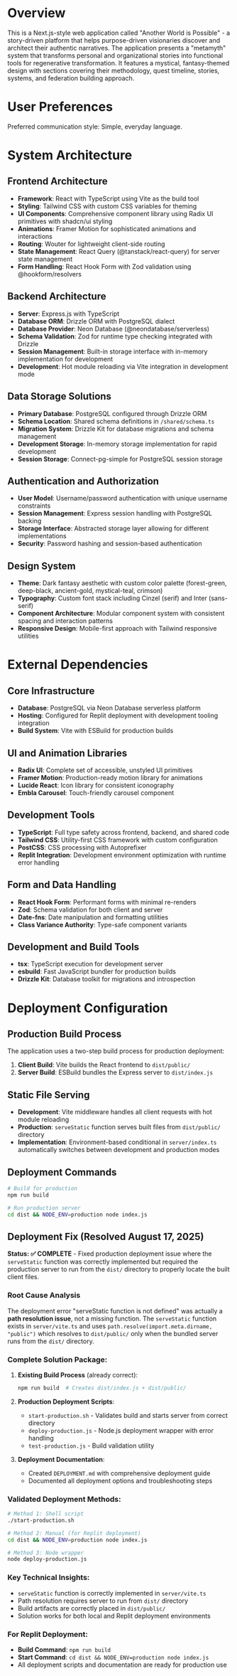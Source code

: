 # Overview

This is a Next.js-style web application called "Another World is Possible" - a story-driven platform that helps purpose-driven visionaries discover and architect their authentic narratives. The application presents a "metamyth" system that transforms personal and organizational stories into functional tools for regenerative transformation. It features a mystical, fantasy-themed design with sections covering their methodology, quest timeline, stories, systems, and federation building approach.

# User Preferences

Preferred communication style: Simple, everyday language.

# System Architecture

## Frontend Architecture
- **Framework**: React with TypeScript using Vite as the build tool
- **Styling**: Tailwind CSS with custom CSS variables for theming
- **UI Components**: Comprehensive component library using Radix UI primitives with shadcn/ui styling
- **Animations**: Framer Motion for sophisticated animations and interactions
- **Routing**: Wouter for lightweight client-side routing
- **State Management**: React Query (@tanstack/react-query) for server state management
- **Form Handling**: React Hook Form with Zod validation using @hookform/resolvers

## Backend Architecture
- **Server**: Express.js with TypeScript
- **Database ORM**: Drizzle ORM with PostgreSQL dialect
- **Database Provider**: Neon Database (@neondatabase/serverless)
- **Schema Validation**: Zod for runtime type checking integrated with Drizzle
- **Session Management**: Built-in storage interface with in-memory implementation for development
- **Development**: Hot module reloading via Vite integration in development mode

## Data Storage Solutions
- **Primary Database**: PostgreSQL configured through Drizzle ORM
- **Schema Location**: Shared schema definitions in `/shared/schema.ts`
- **Migration System**: Drizzle Kit for database migrations and schema management
- **Development Storage**: In-memory storage implementation for rapid development
- **Session Storage**: Connect-pg-simple for PostgreSQL session storage

## Authentication and Authorization
- **User Model**: Username/password authentication with unique username constraints
- **Session Management**: Express session handling with PostgreSQL backing
- **Storage Interface**: Abstracted storage layer allowing for different implementations
- **Security**: Password hashing and session-based authentication

## Design System
- **Theme**: Dark fantasy aesthetic with custom color palette (forest-green, deep-black, ancient-gold, mystical-teal, crimson)
- **Typography**: Custom font stack including Cinzel (serif) and Inter (sans-serif)
- **Component Architecture**: Modular component system with consistent spacing and interaction patterns
- **Responsive Design**: Mobile-first approach with Tailwind responsive utilities

# External Dependencies

## Core Infrastructure
- **Database**: PostgreSQL via Neon Database serverless platform
- **Hosting**: Configured for Replit deployment with development tooling integration
- **Build System**: Vite with ESBuild for production builds

## UI and Animation Libraries
- **Radix UI**: Complete set of accessible, unstyled UI primitives
- **Framer Motion**: Production-ready motion library for animations
- **Lucide React**: Icon library for consistent iconography
- **Embla Carousel**: Touch-friendly carousel component

## Development Tools
- **TypeScript**: Full type safety across frontend, backend, and shared code
- **Tailwind CSS**: Utility-first CSS framework with custom configuration
- **PostCSS**: CSS processing with Autoprefixer
- **Replit Integration**: Development environment optimization with runtime error handling

## Form and Data Handling
- **React Hook Form**: Performant forms with minimal re-renders
- **Zod**: Schema validation for both client and server
- **Date-fns**: Date manipulation and formatting utilities
- **Class Variance Authority**: Type-safe component variants

## Development and Build Tools
- **tsx**: TypeScript execution for development server
- **esbuild**: Fast JavaScript bundler for production builds
- **Drizzle Kit**: Database toolkit for migrations and introspection

# Deployment Configuration

## Production Build Process
The application uses a two-step build process for production deployment:
1. **Client Build**: Vite builds the React frontend to `dist/public/`
2. **Server Build**: ESBuild bundles the Express server to `dist/index.js`

## Static File Serving
- **Development**: Vite middleware handles all client requests with hot module reloading
- **Production**: `serveStatic` function serves built files from `dist/public/` directory
- **Implementation**: Environment-based conditional in `server/index.ts` automatically switches between development and production modes

## Deployment Commands
```bash
# Build for production
npm run build

# Run production server
cd dist && NODE_ENV=production node index.js
```

## Deployment Fix (Resolved August 17, 2025)
**Status: ✅ COMPLETE** - Fixed production deployment issue where the `serveStatic` function was correctly implemented but required the production server to run from the `dist/` directory to properly locate the built client files.

### Root Cause Analysis
The deployment error "serveStatic function is not defined" was actually a **path resolution issue**, not a missing function. The `serveStatic` function exists in `server/vite.ts` and uses `path.resolve(import.meta.dirname, "public")` which resolves to `dist/public/` only when the bundled server runs from the `dist/` directory.

### Complete Solution Package:
1. **Existing Build Process** (already correct):
   ```bash
   npm run build  # Creates dist/index.js + dist/public/
   ```

2. **Production Deployment Scripts**:
   - `start-production.sh` - Validates build and starts server from correct directory
   - `deploy-production.js` - Node.js deployment wrapper with error handling
   - `test-production.js` - Build validation utility

3. **Deployment Documentation**:
   - Created `DEPLOYMENT.md` with comprehensive deployment guide
   - Documented all deployment options and troubleshooting steps

### Validated Deployment Methods:
```bash
# Method 1: Shell script
./start-production.sh

# Method 2: Manual (for Replit deployment)
cd dist && NODE_ENV=production node index.js

# Method 3: Node wrapper
node deploy-production.js
```

### Key Technical Insights:
- `serveStatic` function is correctly implemented in `server/vite.ts`
- Path resolution requires server to run from `dist/` directory  
- Build artifacts are correctly placed in `dist/public/`
- Solution works for both local and Replit deployment environments

### For Replit Deployment:
- **Build Command**: `npm run build`
- **Start Command**: `cd dist && NODE_ENV=production node index.js`
- All deployment scripts and documentation are ready for production use